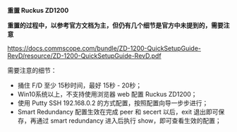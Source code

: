 **重置 Ruckus ZD1200**

**重置的过程中，以参考官方文档为主，但仍有几个细节是官方中未提到的，需要注意**

https://docs.commscope.com/bundle/ZD-1200-QuickSetupGuide-RevD/resource/ZD-1200-QuickSetupGuide-RevD.pdf

需要注意的细节：
- 捅住 F/D 至少 15秒时间，最好 15秒 - 20秒；
- Win10系统以上，不支持使用浏览器 web 配置 Ruckus ZD1200；
- 使用 Putty SSH 192.168.0.2 的方式配置，按照配置向导一步步进行；
- Smart Redundancy 配置生效在完成 peer 和 secert 以后，exit 退出即可保存，再通过 smart redundancy 进入后执行 show，即可查看生效的配置；
